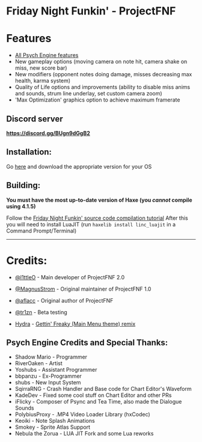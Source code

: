 # Friday Night Funkin' - ProjectFNF

# Features

* [All Psych Engine features](https://github.com/ShadowMario/FNF-PsychEngine/tree/0.6.3#features)
* New gameplay options (moving camera on note hit, camera shake on miss, new score bar)
* New modifiers (opponent notes doing damage, misses decreasing max health, karma system)
* Quality of Life options and improvements (ability to disable miss anims and sounds, strum line underlay, set custom camera zoom)
* 'Max Optimization' graphics option to achieve maximum framerate

## Discord server
**https://discord.gg/BUgn9dGgB2**

## Installation:

Go [here](https://github.com/l1ttleO/ProjectFNF/releases/latest) and download the appropriate version for your OS

## Building:
**You must have the most up-to-date version of Haxe (you *cannot* compile using 4.1.5)**

Follow the [Friday Night Funkin' source code compilation tutorial](https://github.com/ninjamuffin99/Funkin#build-instructions)
After this you will need to install LuaJIT (run `haxelib install linc_luajit` in a Command Prompt/Terminal)
_____________________________________
# Credits:
* [@l1ttleO](https://github.com/l1ttleO) - Main developer of ProjectFNF 2.0
* [@MagnusStrom](https://github.com/MagnusStrom) - Original maintainer of ProjectFNF 1.0
* [@aflacc](https://github.com/aflacc) - Original author of ProjectFNF
* [@tr1zn](https://github.com/Tr1zn) - Beta testing

* [Hydra](https://www.youtube.com/channel/UCEnQefrHAncXQtU4f5jloCA) - [Gettin' Freaky (Main Menu theme) remix](https://youtu.be/26jLVUkV5ew)

## Psych Engine Credits and Special Thanks:
* Shadow Mario - Programmer
* RiverOaken - Artist
* Yoshubs - Assistant Programmer
* bbpanzu - Ex-Programmer
* shubs - New Input System
* SqirraRNG - Crash Handler and Base code for Chart Editor's Waveform
* KadeDev - Fixed some cool stuff on Chart Editor and other PRs
* iFlicky - Composer of Psync and Tea Time, also made the Dialogue Sounds
* PolybiusProxy - .MP4 Video Loader Library (hxCodec)
* Keoiki - Note Splash Animations
* Smokey - Sprite Atlas Support
* Nebula the Zorua - LUA JIT Fork and some Lua reworks
